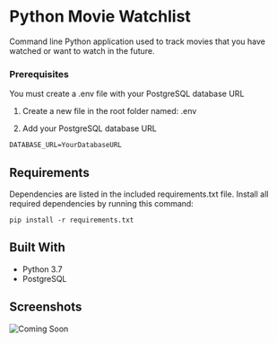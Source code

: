 # Python Movie Watchlist

Command line Python application used to track movies that you have watched or want to watch in the future.

### Prerequisites

You must create a .env file with your PostgreSQL database URL

1. Create a new file in the root folder named: .env

2. Add your PostgreSQL database URL

```
DATABASE_URL=YourDatabaseURL
```

## Requirements

Dependencies are listed in the included requirements.txt file. Install all required dependencies by running this command:

```
pip install -r requirements.txt
```

## Built With

- Python 3.7
- PostgreSQL

## Screenshots

![Coming Soon](https://upload.wikimedia.org/wikipedia/commons/8/80/Comingsoon.png "Coming Soon")
